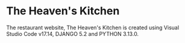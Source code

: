 # The Heaven's Kitchen
The restaurant website, The Heaven's Kitchen is created using Visual Studio Code v17.14, DJANGO 5.2 and PYTHON 3.13.0.
